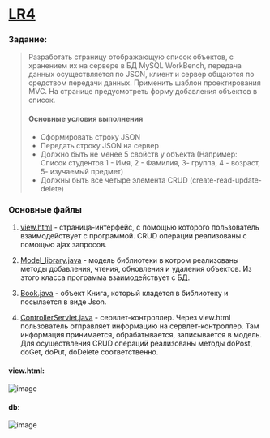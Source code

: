 # [LR4](https://github.com/Egorrss/OOP/tree/main/LR4_Json_MVC_DB)

### Задание:
>Разработать страницу отображающую список объектов, с хранением их на сервере в БД MySQL WorkBench, передача данных осуществляется по JSON, 
>клиент и сервер общаются по средством передачи данных. Применить шаблон проектирования MVC. На странице предусмотреть форму добавления объектов в список.
> #### Основные условия выполнения
>- Сформировать строку JSON
>- Передать строку JSON на сервер
>- Должно быть не менее 5 свойств у объекта (Например: Список студентов 1 - Имя, 2 - Фамилия,  3- группа, 4 - возраст,  5- изучаемый предмет)
>- Должны быть все четыре элемента CRUD (create-read-update-delete)

### Основные файлы
1. [view.html](https://github.com/Egorrss/OOP/blob/main/LR4_Json_MVC_DB/src/main/webapp/view.html) - страница-интерфейс, с помощью которого пользователь взаимодействует с программой. 
CRUD операции реализованы с помощью ajax запросов. 

2. [Model_library.java](https://github.com/Egorrss/OOP/blob/main/LR4_Json_MVC_DB/src/main/java/com/example/Model_library.java) - модель библиотеки в котром реализованы методы добавления, чтения, обновления и удаления объектов. Из этого класса программа взаимодействует с БД.

3. [Book.java](https://github.com/Egorrss/OOP/blob/main/LR4_Json_MVC_DB/src/main/java/com/example/Book.java) - объект Книга, который кладется в библиотеку и посылается в виде Json.

4. [ControllerServlet.java](https://github.com/Egorrss/OOP/blob/main/LR4_Json_MVC_DB/src/main/java/com/example/ControllerServlet.java) - сервлет-контроллер. 
Через view.html пользователь отправляет информацию на сервлет-контроллер. 
Там информация принимается, обрабатывается, записывается в модель.
Для осуществления CRUD операций реализованы методы doPost, doGet, doPut, doDelete соответственно. 

#### view.html:
![image](https://github.com/Egorrss/OOP/assets/129698533/66981d53-1aad-45b2-bfa1-74bdf629d42a)


#### db:
![image](https://github.com/Egorrss/OOP/assets/129698533/65349631-eea5-4dd8-bb4e-7db50147546d)

